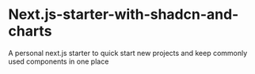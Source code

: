 # Next.js-starter-with-shadcn-and-charts
A personal next.js starter to quick start new projects and keep commonly used components in one place
